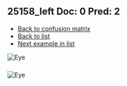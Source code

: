 ## 25158_left Doc: 0 Pred: 2
- [Back to confusion matrix](https://github.com/juliandewit/kaggle_retinopathy/blob/master/matrix.md)
- [Back to list](https://github.com/juliandewit/kaggle_retinopathy/blob/master/lists/02/list.md)
- [Next example in list](https://github.com/juliandewit/kaggle_retinopathy/blob/master/lists/02/25/25352_right.md)

![Eye](https://retinopaty.blob.core.windows.net/size1024/25158_left_0.jpeg)

### 

![Eye]()
